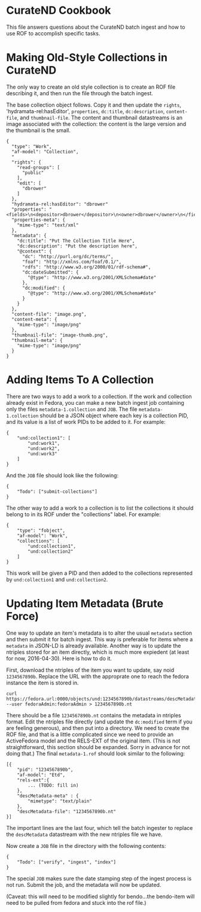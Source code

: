 CurateND Cookbook
=================

This file answers questions about the CurateND batch ingest
and how to use ROF to accomplish specific tasks.

# Making Old-Style Collections in CurateND

The only way to create an old style collection is to create an ROF file
describing it, and then run the file through the batch ingest.

The base collection object follows. Copy it and then update the `rights`,
'hydramata-rel:hasEditor', `properties`, `dc:title`, `dc:description`, `content-file`, and
`thumbnail-file`. The content and thumbnail datastreams is an image associated
with the collection: the content is the large version and the thumbnail is the
small.

    {
      "type": "Work",
      "af-model": "Collection",
      "
      "rights": {
        "read-groups": [
          "public"
        ],
        "edit": [
          "dbrower"
        ]
      },
      "hydramata-rel:hasEditor": "dbrower"
      "properties": "<fields>\n<depositor>dbrower</depositor>\n<owner>dbrower</owner>\n</fields>\n",
      "properties-meta": {
        "mime-type": "text/xml"
      },
      "metadata": {
        "dc:title": "Put The Collection Title Here",
        "dc:description": "Put the description here",
        "@context": {
          "dc": "http://purl.org/dc/terms/",
          "foaf": "http://xmlns.com/foaf/0.1/",
          "rdfs": "http://www.w3.org/2000/01/rdf-schema#",
          "dc:dateSubmitted": {
            "@type": "http://www.w3.org/2001/XMLSchema#date"
          },
          "dc:modified": {
            "@type": "http://www.w3.org/2001/XMLSchema#date"
          }
        }
      },
      "content-file": "image.png",
      "content-meta": {
        "mime-type": "image/png"
      },
      "thumbnail-file": "image-thumb.png",
      "thumbnail-meta": {
        "mime-type": "image/png"
      }
    }

# Adding Items To A Collection

There are two ways to add a work to a collection. If the work and collection already exist in
Fedora, you can make a new batch ingest job containing only the files `metadata-1.collection` and `JOB`.
The file `metadata-1.collection` should be a JSON object where each key is a collection PID, and its
value is a list of work PIDs to be added to it. For example:

    {
        "und:collection1": [
            "und:work1",
            "und:work2",
            "und:work3"
        ]
    }

And the `JOB` file should look like the following:

    {
        "Todo": ["submit-collections"]
    }

The other way to add a work to a collection is to list the collections it should
belong to in its ROF under the "collections" label. For example:

    {
        "type": "fobject",
        "af-model": "Work",
        "collections": [
            "und:collection1",
            "und:collection2"
        ]
    }

This work will be given a PID and then added to the collections represented by
`und:collection1` and `und:collection2`.

# Updating Item Metadata (Brute Force)

One way to update an item's metadata is to alter the usual `metadata` section
and then submit it for batch ingest. This way is preferable for items where a
`metadata` in JSON-LD is already available. Another way is to update the
ntriples stored for an item directly, which is much more expiedent (at least for
now, 2016-04-30). Here is how to do it.

First, download the ntriples of the item you want to update, say noid
`1234567890b`. Replace the URL with the approprate one to reach the fedora
instance the item is stored in.

    curl https://fedora.url:0000/objects/und:1234567890b/datastreams/descMetadata/content --user fedoraAdmin:fedoraAdmin > 1234567890b.nt

There should be a file `1234567890b.nt` contains the metadata in ntriples
format. Edit the ntriples file directly (and update the `dc:modified` term if
you are feeling generous), and then put into a directory. We need to create the
ROF file, and that is a little complicated since we need to provide an
ActiveFedora model and the RELS-EXT of the original item. (This is not
straightforward, this section should be expanded. Sorry in advance for not doing
that.) The final `metadata-1.rof` should look similar to the following:

    [{
        "pid": "1234567890b",
        "af-model": "Etd",
        "rels-ext":{
            ... (TODO: fill in)
        },
        "descMetadata-meta" : {
            "mimetype": "text/plain"
        },
        "descMetadata-file": "1234567890b.nt"
    }]

The important lines are the last four, which tell the batch ingester to replace the
`descMetadata` datastream with the new ntriples file we have.

Now create a `JOB` file in the directory with the following contents:

    {
        "Todo": ["verify", "ingest", "index"]
    }

The special `JOB` makes sure the date stamping step of the ingest process is not
run. Submit the job, and the metadata will now be updated.

(Caveat: this will need to be modified slightly for bendo...the bendo-item will
need to be pulled from fedora and stuck into the rof file.)
